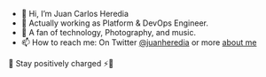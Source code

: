 - 👋 Hi, I’m Juan Carlos Heredia
- 👀 Actually working as Platform & DevOps Engineer. 
- 💞️ A fan of technology, Photography, and music.
- 📫 How to reach me: On Twitter [@juanheredia](https://twitter.com/JuanHeredia) or more [about me](https://about.me/juancarlosherediamayer)

🌱 Stay positively charged ⚡️🔋

<!---
jheredianet/jheredianet is a ✨ special ✨ repository because its `README.md` (this file) appears on your GitHub profile.
You can click the Preview link to take a look at your changes.
--->
